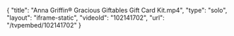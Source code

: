 {
    "title": "Anna Griffin&reg; Gracious Giftables Gift Card Kit.mp4",
    "type": "solo",
    "layout": "iframe-static",
    "videoId": "102141702",
    "url": "\/tvpembed\/102141702"
}
